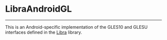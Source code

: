 # LibraAndroidGL
---

This is an Android-specific implementation of the GLES10 and GLESU interfaces defined in the [Libra](https://github.com/etceterum/palw-libra) library.
